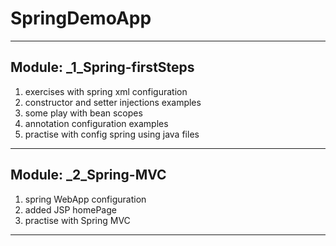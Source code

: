 # SpringDemoApp
***

## Module: _1_Spring-firstSteps
1. exercises with spring xml configuration 
2. constructor and setter injections examples
3. some play with bean scopes
4. annotation configuration examples
5. practise with config spring using java files

***
## Module: _2_Spring-MVC
1. spring WebApp configuration
2. added JSP homePage
3. practise with Spring MVC

***